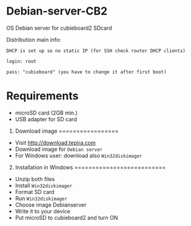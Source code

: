 Debian-server-CB2
=================

OS Debian server for cubieboard2 SDcard

Distribution main info:

`DHCP is set up so no static IP (for SSH check router DHCP clients)`

`login: root`

`pass: "cubieboard" (you have to change it after first boot)`


Requirements
============
- microSD card (2GB min.)
- USB adapter for SD card

1. Download image
=================
- Visit <a href="http://download.tepira.com">http://download.tepira.com</a>
- Download image for ``Debian server``
- For Windows user: download also ``Win32diskimager``

2. Installation in Windows
==========================
-  Unzip both files
-  Install ``Win32diskimager``
-  Format SD card
-  Run ``Win32diskimager``
-  Choose image Debianserver
-  Write it to your device
-  Put microSD to cubieboard2 and turn ON
